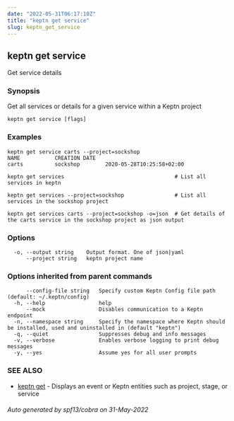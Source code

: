 ```yaml
---
date: "2022-05-31T06:17:10Z"
title: "keptn get service"
slug: keptn_get_service
---
```

## keptn get service

Get service details

### Synopsis

Get all services or details for a given service within a Keptn project

```
keptn get service [flags]
```

### Examples

```
keptn get service carts --project=sockshop
NAME           CREATION DATE                 
carts          sockshop        2020-05-28T10:25:58+02:00

keptn get services                                   # List all services in keptn

keptn get services --project=sockshop                # List all services in the sockshop project

keptn get services carts --project=sockshop -o=json  # Get details of the carts service in the sockshop project as json output

```

### Options

```
  -o, --output string    Output format. One of json|yaml
      --project string   keptn project name
```

### Options inherited from parent commands

```
      --config-file string   Specify custom Keptn Config file path (default: ~/.keptn/config)
  -h, --help                 help
      --mock                 Disables communication to a Keptn endpoint
  -n, --namespace string     Specify the namespace where Keptn should be installed, used and uninstalled in (default "keptn")
  -q, --quiet                Suppresses debug and info messages
  -v, --verbose              Enables verbose logging to print debug messages
  -y, --yes                  Assume yes for all user prompts
```

### SEE ALSO

* [keptn get](../keptn_get/)	 - Displays an event or Keptn entities such as project, stage, or service

###### Auto generated by spf13/cobra on 31-May-2022
